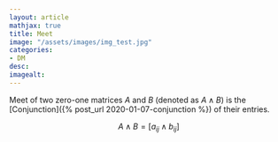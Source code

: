 ```yaml
---
layout: article
mathjax: true
title: Meet
image: "/assets/images/img_test.jpg"
categories:
- DM
desc:   
imagealt: 
---
```


Meet of two zero-one matrices $A$ and $B$ (denoted as $A \wedge B$) is the [Conjunction]({% post_url 2020-01-07-conjunction %}) of their entries.


































































































































































































































































































































































$$A \wedge B = [a_{ij} \wedge b_{ij}]$$
































































































































































































































































































































































